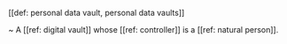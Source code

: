 [[def: personal data vault, personal data vaults]]

~ A [[ref: digital vault]] whose [[ref: controller]] is a [[ref: natural person]].
